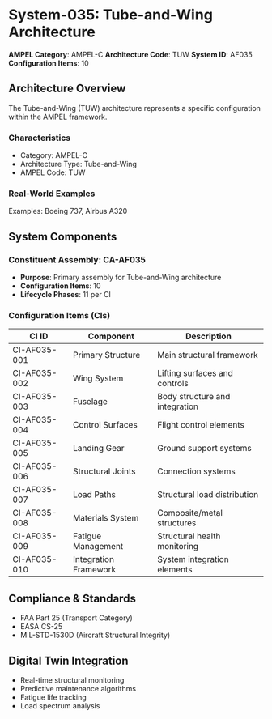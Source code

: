 # System-035: Tube-and-Wing Architecture

**AMPEL Category**: AMPEL-C
**Architecture Code**: TUW
**System ID**: AF035
**Configuration Items**: 10

## Architecture Overview

The Tube-and-Wing (TUW) architecture represents a specific configuration within the AMPEL framework.

### Characteristics
- Category: AMPEL-C
- Architecture Type: Tube-and-Wing
- AMPEL Code: TUW

### Real-World Examples
Examples: Boeing 737, Airbus A320

## System Components

### Constituent Assembly: CA-AF035
- **Purpose**: Primary assembly for Tube-and-Wing architecture
- **Configuration Items**: 10
- **Lifecycle Phases**: 11 per CI

### Configuration Items (CIs)

| CI ID | Component | Description |
|-------|-----------|-------------|
| CI-AF035-001 | Primary Structure | Main structural framework |
| CI-AF035-002 | Wing System | Lifting surfaces and controls |
| CI-AF035-003 | Fuselage | Body structure and integration |
| CI-AF035-004 | Control Surfaces | Flight control elements |
| CI-AF035-005 | Landing Gear | Ground support systems |
| CI-AF035-006 | Structural Joints | Connection systems |
| CI-AF035-007 | Load Paths | Structural load distribution |
| CI-AF035-008 | Materials System | Composite/metal structures |
| CI-AF035-009 | Fatigue Management | Structural health monitoring |
| CI-AF035-010 | Integration Framework | System integration elements |

## Compliance & Standards
- FAA Part 25 (Transport Category)
- EASA CS-25
- MIL-STD-1530D (Aircraft Structural Integrity)

## Digital Twin Integration
- Real-time structural monitoring
- Predictive maintenance algorithms
- Fatigue life tracking
- Load spectrum analysis
